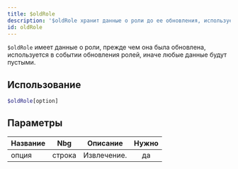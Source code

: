 ```yaml
---
title: $oldRole
description: '$oldRole хранит данные о роли до ее обновления, используется в событии обновления ролей, иначе любые данные будут пустыми.'
id: oldRole
---
```


`$oldRole` имеет данные о роли, прежде чем она была обновлена, используется в событии обновления ролей, иначе любые данные будут пустыми.

## Использование

```php
$oldRole[option]
```

## Параметры

| Название | Nbg    | Описание    | Нужно |
| -------- | ------ | ----------- |:-----:|
| опция    | строка | Извлечение. |  да   |
